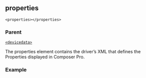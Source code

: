 ## properties

`<properties></properties>`


### Parent

[`<devicedata>`][1]


The properties element contains the driver’s XML that defines the Properties displayed in Composer Pro.


### Example




[1]:	https://snap-one.github.io/docs-driverworks-xml/#devicedata